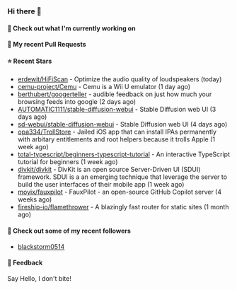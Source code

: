 ### Hi there 👋

#### 👷 Check out what I'm currently working on

#### 🔨 My recent Pull Requests


#### ⭐ Recent Stars

- [erdewit/HiFiScan](https://github.com/erdewit/HiFiScan) - Optimize the audio quality of loudspeakers (today)
- [cemu-project/Cemu](https://github.com/cemu-project/Cemu) - Cemu is a Wii U emulator (1 day ago)
- [berthubert/googerteller](https://github.com/berthubert/googerteller) - audible feedback on just how much your browsing feeds into google (2 days ago)
- [AUTOMATIC1111/stable-diffusion-webui](https://github.com/AUTOMATIC1111/stable-diffusion-webui) - Stable Diffusion web UI (3 days ago)
- [sd-webui/stable-diffusion-webui](https://github.com/sd-webui/stable-diffusion-webui) - Stable Diffusion web UI (4 days ago)
- [opa334/TrollStore](https://github.com/opa334/TrollStore) - Jailed iOS app that can install IPAs permanently with arbitary entitlements and root helpers because it trolls Apple (1 week ago)
- [total-typescript/beginners-typescript-tutorial](https://github.com/total-typescript/beginners-typescript-tutorial) - An interactive TypeScript tutorial for beginners (1 week ago)
- [divkit/divkit](https://github.com/divkit/divkit) - DivKit is an open source Server-Driven UI (SDUI) framework. SDUI is a an emerging technique that leverage the server to build the user interfaces of their mobile app (1 week ago)
- [moyix/fauxpilot](https://github.com/moyix/fauxpilot) - FauxPilot - an open-source GitHub Copilot server (4 weeks ago)
- [fireship-io/flamethrower](https://github.com/fireship-io/flamethrower) - A blazingly fast router for static sites (1 month ago)

#### 👯 Check out some of my recent followers

- [blackstorm0514](https://github.com/blackstorm0514)

#### 💬 Feedback

Say Hello, I don't bite!